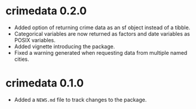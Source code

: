 # crimedata 0.2.0

* Added option of returning crime data as an sf object instead of a tibble.
* Categorical variables are now returned as factors and date variables as POSIX
  variables.
* Added vignette introducing the package.
* Fixed a warning generated when requesting data from multiple named cities.


# crimedata 0.1.0

* Added a `NEWS.md` file to track changes to the package.




